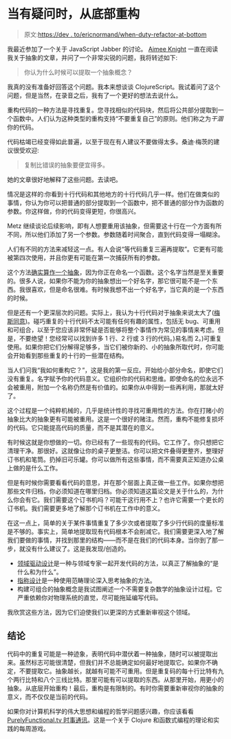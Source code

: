# 当有疑问时，从底部重构

> 原文:[https://dev . to/ericnormand/when-duty-refactor-at-bottom](https://dev.to/ericnormand/when-in-doubt-refactor-at-the-bottom)

我最近参加了一个关于 JavaScript Jabber 的讨论。 [Aimee Knight](https://twitter.com/Aimee_Knight) 一直在阅读我关于抽象的文章，并问了一个非常尖锐的问题，我将转述如下:

> 你认为什么时候可以提取一个抽象概念？

我真的没有准备好回答这个问题。我本来想谈谈 ClojureScript。我试着问了这个问题，但是当然，在录音之后，我有了一个更好的想法去说什么。

重构代码的一种方法是寻找重复。您寻找相似的代码块，然后将公共部分提取到一个函数中。人们认为这种类型的重构支持“不要重复自己”的原则。他们称之为*干涸*你的代码。

代码枯竭已经变得如此普遍，以至于现在有人建议不要做得太多。桑迪·梅茨的建议很受欢迎:

> 复制比错误的抽象要便宜得多。

她的文章很好地解释了这些问题。去读吧。

情况是这样的:你看到十行代码和其他地方的十行代码几乎一样。他们在做类似的事情，你认为你可以把普通的部分提取到一个函数中，把不普通的部分作为函数的参数。你这样做，你的代码变得更短，你很高兴。

Metz 继续谈论后续影响，即有人想要重用该抽象，但需要这十行在一个方面有所不同，所以他们添加了另一个参数。参数随着时间聚合，直到代码变得一塌糊涂。

人们有不同的方法来减轻这一点。有人会说“等代码重复三遍再提取”。它更有可能被第四次使用，并且你更有可能在第一次捕获所有的参数。

这个方法[确实算作一个抽象](http://www.lispcast.com/what-is-abstraction)，因为你正在命名一个函数。这个名字当然是至关重要的。很多人说，如果你不能为你的抽象想出一个好名字，那它很可能不是一个东西。我很喜欢，但是命名很难。有时候我想不出一个好名字，当它真的是一个东西的时候。

但是还有一个更深层次的问题。实际上，我认为十行代码对于抽象来说太大了([梅斯同意](https://www.youtube.com/watch?v=npOGOmkxuio))。碰巧重复的十行代码不太可能有任何有趣的属性，包括无 bug、可重用和可组合，以至于您应该非常怀疑是否能够将整个事情作为常见的事情来考虑。但是，不要绝望！您经常可以找到许多 1 行、2 行或 3 行的代码。)易名而 2。)可重复使用。如果你把它们分解得足够多，当它们被你新的、小的抽象所取代时，你可能会开始看到那些重复的十行的一些潜在结构。

当人们问我“我如何重构它？”，这是我的第一反应。开始给小部分命名，即使它们没有重复。名字赋予你的代码意义。它组织你的代码和思维。即使命名的位永远不会被重用，附加一个名称仍然是有价值的。如果你从中得到一些再利用，那就太好了。

这个过程是一个纯粹机械的，几乎是统计性的寻找可重用性的方法。你在打赌小的抽象比大的抽象更有可能被重用。这是一个很好的赌注。然而，重构不能修复损坏的代码。它只能提高代码的质量，而不是其潜在的意义。

有时候这就是你想做的一切。你已经有了一些现有的代码。它工作了。你只想把它清理干净。那很好。这就像让你的桌子更整洁。你可以把文件叠得更整齐，整理好订书机和笔筒。扔掉旧可乐罐。你可以做所有这些事情，而不需要真正知道办公桌上做的是什么工作。

但是有时候你需要看看代码的意思，并在那个层面上真正做一些工作。如果你想把那些文件归档，你必须知道在哪里归档。你必须知道这篇论文是关于什么的，为什么你会有它。我们需要这个订书机吗？可能干这行用不上？也许它需要一个更长的订书机。我们需要更多地了解那个订书机在工作中的意义。

在这一点上，简单的关于某件事情重复了多少次或者提取了多少行代码的度量标准是不够的。事实上，简单地提取现有代码根本不会削减它。我们需要更深入地了解我们要做的事情，并找到那里的结构——而不是在我们的代码本身。当你到了那一步，就没有什么建议了。这是我发现/创造的。

*   [领域驱动设计](https://en.wikipedia.org/wiki/Domain-driven_design)是一种与领域专家一起开发代码的方法，以真正了解抽象的“是什么和为什么”。
*   [指称设计](https://www.youtube.com/watch?v=bmKYiUOEo2A)是一种使用范畴理论深入思考抽象的方法。
*   构建可组合的抽象概念是我试图阐述一个不需要复杂数学的抽象设计过程。它严重依赖你对物理系统的直觉，尽可能拖延编写代码。

我欣赏这些方法，因为它们迫使我们以更深的方式重新审视这个领域。

## 结论

代码中的重复可能是一种迹象，表明代码中潜伏着一种抽象，随时可以被提取出来。虽然标志可能很清楚，但我们并不总能确定如何最好地提取它。如果你不确定，不要提取它。抽象越长，就越有可能不可重用。但是重复码的每十行比特有九个两行比特和八个三线比特。那里可能有可以提取的东西。从那里开始，用更小的抽象。从底层开始重构！最后，重构是有限制的。有时你需要重新审视你的抽象的意义，而不仅仅是当前的代码。

如果你对计算机科学的伟大思想和编程的哲学问题感兴趣，你应该看看 [PurelyFunctional.tv 时事通讯](https://purelyfunctional.tv/newsletter)。这是一个关于 Clojure 和函数式编程的理论和实践的每周游戏。